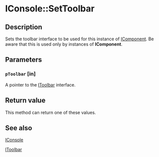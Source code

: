 # IConsole::SetToolbar

## Description

Sets the toolbar interface to be used for this instance of
[IComponent](https://learn.microsoft.com/windows/desktop/api/mmc/nn-mmc-icomponent). Be aware that this is used only by instances of
**IComponent**.

## Parameters

### `pToolbar` [in]

A pointer to the
[IToolbar](https://learn.microsoft.com/windows/desktop/api/mmc/nn-mmc-itoolbar) interface.

## Return value

This method can return one of these values.

## See also

[IConsole](https://learn.microsoft.com/windows/desktop/api/mmc/nn-mmc-iconsole)

[IToolbar](https://learn.microsoft.com/windows/desktop/api/mmc/nn-mmc-itoolbar)